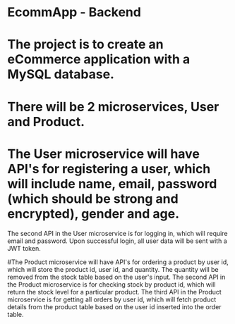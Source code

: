 # EcommApp - Backend

# The project is to create an eCommerce application with a MySQL database.
# There will be 2 microservices, User and Product. 

# The User microservice will have API's for registering a user, which will include name, email, password (which should be strong and encrypted), gender and age. 
The second API in the User microservice is for logging in, which will require email and password. Upon successful login, all user data will be sent with a JWT token. 

#The Product microservice will have API's for ordering a product by user id, which will store the product id, user id, and quantity. 
The quantity will be removed from the stock table based on the user's input. The second API in the Product microservice is for checking stock by product id, which will return the stock level for a particular product. 
The third API in the Product microservice is for getting all orders by user id, which will fetch product details from the product table based on the user id inserted into the order table.
